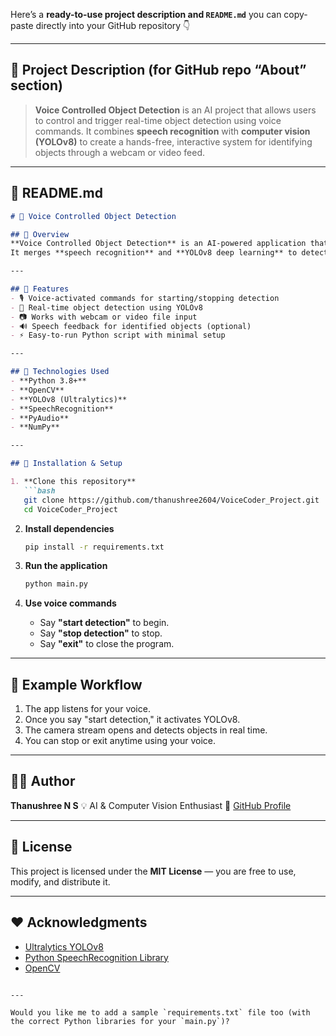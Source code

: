 Here’s a **ready-to-use project description and `README.md`** you can copy-paste directly into your GitHub repository 👇

---

## 🧠 **Project Description (for GitHub repo “About” section)**

> **Voice Controlled Object Detection** is an AI project that allows users to control and trigger real-time object detection using voice commands.
> It combines **speech recognition** with **computer vision (YOLOv8)** to create a hands-free, interactive system for identifying objects through a webcam or video feed.

---

## 📄 **README.md**

````markdown
# 🎤 Voice Controlled Object Detection

## 🧩 Overview
**Voice Controlled Object Detection** is an AI-powered application that enables users to control an object detection system using **voice commands**.  
It merges **speech recognition** and **YOLOv8 deep learning** to detect and label objects in real time — all hands-free.

---

## 🚀 Features
- 🎙️ Voice-activated commands for starting/stopping detection  
- 🧠 Real-time object detection using YOLOv8  
- 📷 Works with webcam or video file input  
- 🔊 Speech feedback for identified objects (optional)  
- ⚡ Easy-to-run Python script with minimal setup  

---

## 🧠 Technologies Used
- **Python 3.8+**
- **OpenCV**
- **YOLOv8 (Ultralytics)**
- **SpeechRecognition**
- **PyAudio**
- **NumPy**

---

## 🧰 Installation & Setup

1. **Clone this repository**
   ```bash
   git clone https://github.com/thanushree2604/VoiceCoder_Project.git
   cd VoiceCoder_Project
````

2. **Install dependencies**

   ```bash
   pip install -r requirements.txt
   ```

3. **Run the application**

   ```bash
   python main.py
   ```

4. **Use voice commands**

   * Say **"start detection"** to begin.
   * Say **"stop detection"** to stop.
   * Say **"exit"** to close the program.

---

## 📸 Example Workflow

1. The app listens for your voice.
2. Once you say "start detection," it activates YOLOv8.
3. The camera stream opens and detects objects in real time.
4. You can stop or exit anytime using your voice.

---

## 🧑‍💻 Author

**Thanushree N S**
💡 AI & Computer Vision Enthusiast
🔗 [GitHub Profile](https://github.com/thanushree2604)

---

## 📜 License

This project is licensed under the **MIT License** — you are free to use, modify, and distribute it.

---

## ❤️ Acknowledgments

* [Ultralytics YOLOv8](https://github.com/ultralytics/ultralytics)
* [Python SpeechRecognition Library](https://pypi.org/project/SpeechRecognition/)
* [OpenCV](https://opencv.org/)

```

---

Would you like me to add a sample `requirements.txt` file too (with the correct Python libraries for your `main.py`)?
```
